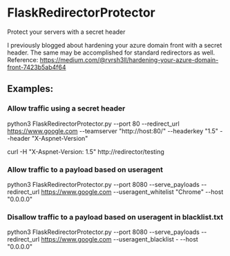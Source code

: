 # FlaskRedirectorProtector
 Protect your servers with a secret header
 
 I previously blogged about hardening your azure domain front with a secret header.
 The same may be accomplished for standard redirectors as well.
 Reference: https://medium.com/@rvrsh3ll/hardening-your-azure-domain-front-7423b5ab4f64

 ## Examples:

 ### Allow traffic using a secret header

 python3 FlaskRedirectorProtector.py --port 80 --redirect_url https://www.google.com --teamserver "http://host:80/" --headerkey "1.5" --header "X-Aspnet-Version"

 curl -H "X-Aspnet-Version: 1.5" http://redirector/testing

 ### Allow traffic to a payload based on useragent
 python3 FlaskRedirectorProtector.py --port 8080 --serve_payloads --redirect_url https://www.google.com --useragent_whitelist "Chrome" --host "0.0.0.0"

### Disallow traffic to a payload based on useragent in blacklist.txt
python3 FlaskRedirectorProtector.py --port 8080 --serve_payloads --redirect_url https://www.google.com --useragent_blacklist - --host "0.0.0.0"

